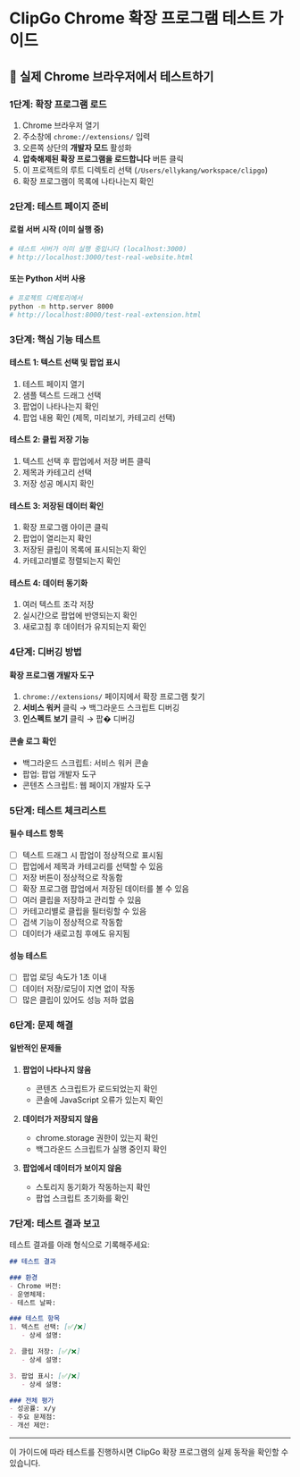 # ClipGo Chrome 확장 프로그램 테스트 가이드

## 🚀 실제 Chrome 브라우저에서 테스트하기

### 1단계: 확장 프로그램 로드

1. Chrome 브라우저 열기
2. 주소창에 `chrome://extensions/` 입력
3. 오른쪽 상단의 **개발자 모드** 활성화
4. **압축해제된 확장 프로그램을 로드합니다** 버튼 클릭
5. 이 프로젝트의 루트 디렉토리 선택 (`/Users/ellykang/workspace/clipgo`)
6. 확장 프로그램이 목록에 나타나는지 확인

### 2단계: 테스트 페이지 준비

#### 로컬 서버 시작 (이미 실행 중)
```bash
# 테스트 서버가 이미 실행 중입니다 (localhost:3000)
# http://localhost:3000/test-real-website.html
```

#### 또는 Python 서버 사용
```bash
# 프로젝트 디렉토리에서
python -m http.server 8000
# http://localhost:8000/test-real-extension.html
```

### 3단계: 핵심 기능 테스트

#### 테스트 1: 텍스트 선택 및 팝업 표시
1. 테스트 페이지 열기
2. 샘플 텍스트 드래그 선택
3. 팝업이 나타나는지 확인
4. 팝업 내용 확인 (제목, 미리보기, 카테고리 선택)

#### 테스트 2: 클립 저장 기능
1. 텍스트 선택 후 팝업에서 저장 버튼 클릭
2. 제목과 카테고리 선택
3. 저장 성공 메시지 확인

#### 테스트 3: 저장된 데이터 확인
1. 확장 프로그램 아이콘 클릭
2. 팝업이 열리는지 확인
3. 저장된 클립이 목록에 표시되는지 확인
4. 카테고리별로 정렬되는지 확인

#### 테스트 4: 데이터 동기화
1. 여러 텍스트 조각 저장
2. 실시간으로 팝업에 반영되는지 확인
3. 새로고침 후 데이터가 유지되는지 확인

### 4단계: 디버깅 방법

#### 확장 프로그램 개발자 도구
1. `chrome://extensions/` 페이지에서 확장 프로그램 찾기
2. **서비스 워커** 클릭 → 백그라운드 스크립트 디버깅
3. **인스펙트 보기** 클릭 → 팝� 디버깅

#### 콘솔 로그 확인
- 백그라운드 스크립트: 서비스 워커 콘솔
- 팝업: 팝업 개발자 도구
- 콘텐츠 스크립트: 웹 페이지 개발자 도구

### 5단계: 테스트 체크리스트

#### 필수 테스트 항목
- [ ] 텍스트 드래그 시 팝업이 정상적으로 표시됨
- [ ] 팝업에서 제목과 카테고리를 선택할 수 있음
- [ ] 저장 버튼이 정상적으로 작동함
- [ ] 확장 프로그램 팝업에서 저장된 데이터를 볼 수 있음
- [ ] 여러 클립을 저장하고 관리할 수 있음
- [ ] 카테고리별로 클립을 필터링할 수 있음
- [ ] 검색 기능이 정상적으로 작동함
- [ ] 데이터가 새로고침 후에도 유지됨

#### 성능 테스트
- [ ] 팝업 로딩 속도가 1초 이내
- [ ] 데이터 저장/로딩이 지연 없이 작동
- [ ] 많은 클립이 있어도 성능 저하 없음

### 6단계: 문제 해결

#### 일반적인 문제들
1. **팝업이 나타나지 않음**
   - 콘텐츠 스크립트가 로드되었는지 확인
   - 콘솔에 JavaScript 오류가 있는지 확인

2. **데이터가 저장되지 않음**
   - chrome.storage 권한이 있는지 확인
   - 백그라운드 스크립트가 실행 중인지 확인

3. **팝업에서 데이터가 보이지 않음**
   - 스토리지 동기화가 작동하는지 확인
   - 팝업 스크립트 초기화를 확인

### 7단계: 테스트 결과 보고

테스트 결과를 아래 형식으로 기록해주세요:

```markdown
## 테스트 결과

### 환경
- Chrome 버전:
- 운영체제:
- 테스트 날짜:

### 테스트 항목
1. 텍스트 선택: [✅/❌]
   - 상세 설명:

2. 클립 저장: [✅/❌]
   - 상세 설명:

3. 팝업 표시: [✅/❌]
   - 상세 설명:

### 전체 평가
- 성공률: x/y
- 주요 문제점:
- 개선 제안:
```

---

이 가이드에 따라 테스트를 진행하시면 ClipGo 확장 프로그램의 실제 동작을 확인할 수 있습니다.